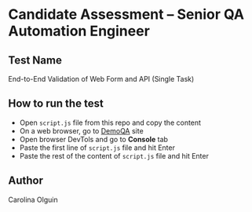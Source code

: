 # Candidate Assessment – Senior QA Automation Engineer

## Test Name
End-to-End Validation of Web Form and API (Single Task)

## How to run the test
- Open `script.js` file from this repo and copy the content
- On a web browser, go to [DemoQA](https://demoqa.com/) site
- Open browser DevTols and go to **Console** tab
- Paste the first line of `script.js` file and hit Enter
- Paste the rest of the content of `script.js` file and hit Enter

## Author
Carolina Olguin